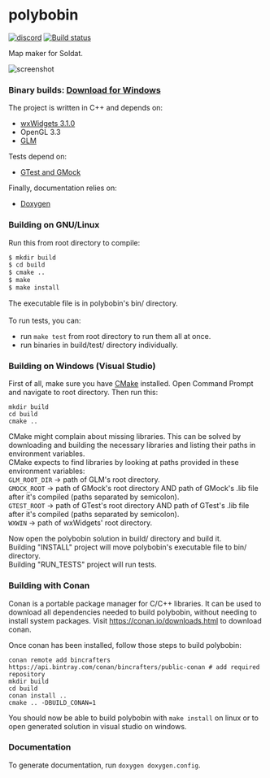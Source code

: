 # polybobin
[![discord](https://img.shields.io/discord/234733999879094272.svg)](https://discord.gg/soldat)
[![Build status](https://ci.appveyor.com/api/projects/status/github/soldat/polybobin?branch=master&svg=true)](https://ci.appveyor.com/project/soldat/polybobin)

Map maker for Soldat.

![screenshot](https://www.dropbox.com/s/9gh1znsmgvynxa0/poly.png?raw=1)

### Binary builds: [Download for Windows](https://ci.appveyor.com/api/projects/soldat/polybobin/artifacts/polybobin.zip)

The project is written in C++ and depends on:<br />
- [wxWidgets 3.1.0](https://github.com/wxWidgets/wxWidgets)<br />
- OpenGL 3.3<br />
- [GLM](https://github.com/g-truc/glm)<br />

Tests depend on:<br />
- [GTest and GMock](https://github.com/google/googletest)

Finally, documentation relies on:<br />
- [Doxygen](https://github.com/doxygen/doxygen)<br />

### Building on GNU/Linux
Run this from root directory to compile:<br />
```sh
$ mkdir build
$ cd build
$ cmake ..
$ make
$ make install
```
The executable file is in polybobin's bin/ directory.<br />
<br />
To run tests, you can:<br />
- run `make test` from root directory to run them all at once.<br />
- run binaries in build/test/ directory individually.

### Building on Windows (Visual Studio)
First of all, make sure you have [CMake](https://cmake.org/) installed. Open Command Prompt and navigate to root directory. Then run this:<br />
```
mkdir build
cd build
cmake ..
```
CMake might complain about missing libraries. This can be solved by downloading and building the necessary libraries and listing their paths in environment variables.<br />
CMake expects to find libraries by looking at paths provided in these environment variables:<br />
`GLM_ROOT_DIR` -> path of GLM's root directory.<br />
`GMOCK_ROOT` -> path of GMock's root directory AND path of GMock's .lib file after it's compiled (paths separated by semicolon).<br />
`GTEST_ROOT` -> path of GTest's root directory AND path of GTest's .lib file after it's compiled (paths separated by semicolon).<br />
`WXWIN` -> path of wxWidgets' root directory.<br />

Now open the polybobin solution in build/ directory and build it.<br />
Building "INSTALL" project will move polybobin's executable file to bin/ directory.<br />
Building "RUN_TESTS" project will run tests.<br />


### Building with Conan
Conan is a portable package manager for C/C++ libraries. It can be used to download all dependencies needed to build polybobin, without needing to install system packages. Visit https://conan.io/downloads.html to download conan.

Once conan has been installed, follow those steps to build polybobin:
```
conan remote add bincrafters https://api.bintray.com/conan/bincrafters/public-conan # add required repository
mkdir build
cd build
conan install ..
cmake .. -DBUILD_CONAN=1
```

You should now be able to build polybobin with `make install` on linux or to open generated solution in visual studio on windows.

### Documentation
To generate documentation, run `doxygen doxygen.config`.
